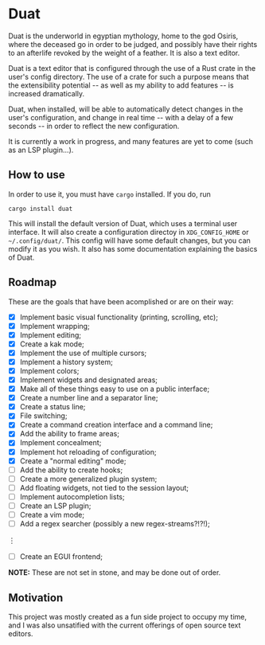 # Duat

Duat is the underworld in egyptian mythology, home to the god Osiris, where the deceased go in order to be judged, and possibly have their rights to an afterlife revoked by the weight of a feather. It is also a text editor.

Duat is a text editor that is configured through the use of a Rust crate in the user's config directory. The use of a crate for such a purpose means that the extensibility potential -- as well as my ability to add features -- is increased dramatically.

Duat, when installed, will be able to automatically detect changes in the user's configuration, and change in real time -- with a delay of a few seconds -- in order to reflect the new configuration.

It is currently a work in progress, and many features are yet to come (such as an LSP plugin...).

## How to use

In order to use it, you must have `cargo` installed. If you do, run

`cargo install duat`

This will install the default version of Duat, which uses a terminal user interface. It will also create a configuration directoy in `XDG_CONFIG_HOME` or `~/.config/duat/`. This config will have some default changes, but you can modify it as you wish. It also has some documentation explaining the basics of Duat.

## Roadmap

These are the goals that have been acomplished or are on their way:

- [x] Implement basic visual functionality (printing, scrolling, etc);
- [x] Implement wrapping;
- [x] Implement editing;
- [x] Create a kak mode;
- [x] Implement the use of multiple cursors;
- [x] Implement a history system;
- [x] Implement colors;
- [x] Implement widgets and designated areas;
- [x] Make all of these things easy to use on a public interface;
- [x] Create a number line and a separator line;
- [x] Create a status line;
- [x] File switching;
- [x] Create a command creation interface and a command line;
- [x] Add the ability to frame areas;
- [x] Implement concealment;
- [x] Implement hot reloading of configuration;
- [x] Create a "normal editing" mode;
- [ ] Add the ability to create hooks;
- [ ] Create a more generalized plugin system;
- [ ] Add floating widgets, not tied to the session layout;
- [ ] Implement autocompletion lists;
- [ ] Create an LSP plugin;
- [ ] Create a vim mode;
- [ ] Add a regex searcher (possibly a new regex-streams?!?!);

︙

- [ ] Create an EGUI frontend;

__NOTE:__ These are not set in stone, and may be done out of order.

## Motivation

This project was mostly created as a fun side project to occupy my time, and I was also unsatified with the current offerings of open source text editors.
